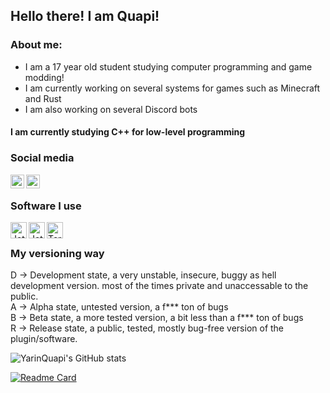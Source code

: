 ## Hello there! I am Quapi!

### About me:
 - I am a 17 year old student studying computer programming and game modding!
 - I am currently working on several systems for games such as Minecraft and Rust
 - I am also working on several Discord bots

#### I am currently studying C++ for low-level programming

### Social media
[<img align="left" alt="YarinQuapi | Twitter" width="22px" src="https://cdn.jsdelivr.net/npm/simple-icons@v3/icons/twitter.svg" />][twitter]
[<img align="left" alt="Quapi | Discord" width="22px" src="https://cdn.jsdelivr.net/npm/simple-icons@v3/icons/discord.svg" />][discord]
<br />

### Software I use
[<img align="left" alt="JetBrains Intellij Ultimate " width="26px" src="https://resources.jetbrains.com/storage/products/intellij-idea/img/meta/intellij-idea_logo_300x300.png" />][intellij]
[<img align="left" alt="JetBrains CLion" width="26px" src="https://resources.jetbrains.com/storage/products/clion/img/meta/clion_logo_300x300.png" />][clion]
[<img align="left" alt="Termius Premium " width="26px" src="https://assets.website-files.com/5c7036349b5477bf13f828cf/5c7036349b547704bbf82a41_brand-preview-1.svg" />][termius]
<br />

### My versioning way
D -> Development state, a very unstable, insecure, buggy as hell development version. most of the times private and unaccessable to the public. <br />
A -> Alpha state, untested version, a f*** ton of bugs<br/>
B -> Beta state, a more tested version, a bit less than a f*** ton of bugs<br/>
R -> Release state, a public, tested, mostly bug-free version of the plugin/software.<br/>

![YarinQuapi's GitHub stats](https://github-readme-stats.vercel.app/api?username=YarinQuapi&title_color=ec80ff&hide_border=true&theme=radical&count_private=true)


[![Readme Card](https://github-readme-stats.vercel.app/api/pin/?username=YarinQuapi&repo=Waypoints&theme=radical&title_color=ec80ff)](https://github.com/YarinQuapi/Waypoints)

[clion]: https://www.jetbrains.com/clion/
[intellij]: https://www.jetbrains.com/idea/
[twitter]: https://twitter.com/YarinQuapi
[discord]: https://discordapp.com/users/234221636604133378
[termius]: https://termius.com/


